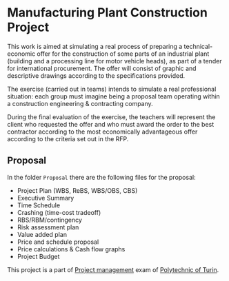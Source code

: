 # Manufacturing Plant Construction Project
 
This work is aimed at simulating a real process of preparing a technical-economic offer for the construction of some parts of an industrial plant (building and a processing line for motor vehicle heads), as part of a tender for international procurement. The offer will consist of graphic and descriptive drawings according to the specifications provided.

The exercise (carried out in teams) intends to simulate a real professional situation: each group must imagine being a proposal team operating within a construction engineering & contracting company.

During the final evaluation of the exercise, the teachers will represent the client who requested the offer and who must award the order to the best contractor according to the most economically advantageous offer according to the criteria set out in the RFP.

## Proposal

In the folder `Proposal` there are the following files for the proposal:

*	Project Plan (WBS, ReBS, WBS/OBS, CBS)
*	Executive Summary 			
*	Time Schedule
*	Crashing (time-cost tradeoff)			
*	RBS/RBM/contingency
*	Risk assessment plan
*	Value added plan			
*	Price and schedule proposal
*	Price calculations & Cash flow graphs			
*	Project Budget



This project is a part of [Project management](https://didattica.polito.it/portal/pls/portal/gap.pkg_guide.viewGap?p_cod_ins=10BDAPG&p_a_acc=2021&p_header=S&p_lang=EN) exam of [Polytechnic of Turin](http://www.polito.it).
